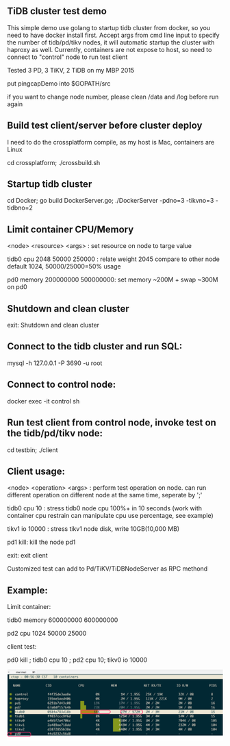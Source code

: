 ## TiDB cluster test demo

This simple demo use golang to startup tidb cluster from docker, so you need to have docker install first. 
Accept args from cmd line input to specify the number of tidb/pd/tikv nodes, it will automatic startup the cluster with haproxy as well.
Currently, containers are not expose to host, so need to connect to "control" node to run test client

Tested 3 PD, 3 TiKV, 2 TiDB on my MBP 2015

put pingcapDemo into $GOPATH/src

if you want to change node number, please clean /data and /log before run again

## Build test client/server before cluster deploy
I need to do the crossplatform compile, as my host is Mac, containers are Linux

cd crossplatform; ./crossbuild.sh

## Startup tidb cluster
cd Docker; go build DockerServer.go; ./DockerServer -pdno=3 -tikvno=3 -tidbno=2

## Limit container CPU/Memory
\<node> \<resource> \<args> : set resource on node to targe value

tidb0 cpu 2048 50000 250000 : relate weight 2045 compare to other node default 1024, 50000/25000=50% usage

pd0 memory 200000000 500000000: set memory ~200M + swap ~300M on pd0              

## Shutdown and clean cluster
exit: Shutdown and clean cluster

## Connect to the tidb cluster and run SQL:
mysql -h 127.0.0.1 -P 3690 -u root 

## Connect to control node:
docker exec -it control sh

## Run test client from control node, invoke test on the tidb/pd/tikv node:
cd testbin;
./client 

## Client usage:
\<node> \<operation> \<args> : perform test operation on node. can run different operation on different node at the same time, seperate by ';'

tidb0 cpu 10 : stress tidb0 node cpu 100%+ in 10 seconds (work with container cpu restrain can manipulate cpu use percentage, see example)

tikv1 io 10000 : stress tikv1 node disk, write 10GB(10,000 MB)

pd1 kill: kill the node pd1

exit: exit client

Customized test can add to Pd/TiKV/TiDBNodeServer as RPC methond

## Example:

Limit container:

tidb0 memory 600000000 600000000

pd2 cpu 1024 50000 25000

client test:

pd0 kill ; tidb0 cpu 10 ; pd2 cpu 10; tikv0 io 10000

![screenshot](https://github.com/aug25/pingcapDemo/blob/master/screenshot.png)


